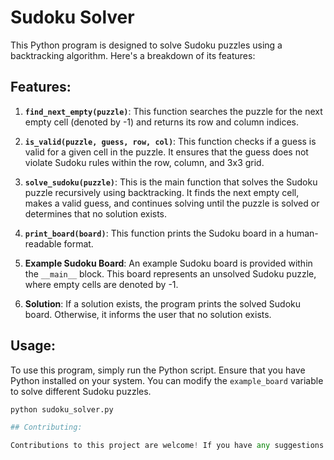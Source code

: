 # Sudoku Solver

This Python program is designed to solve Sudoku puzzles using a backtracking algorithm. Here's a breakdown of its features:

## Features:

1. **`find_next_empty(puzzle)`**: This function searches the puzzle for the next empty cell (denoted by -1) and returns its row and column indices.

2. **`is_valid(puzzle, guess, row, col)`**: This function checks if a guess is valid for a given cell in the puzzle. It ensures that the guess does not violate Sudoku rules within the row, column, and 3x3 grid.

3. **`solve_sudoku(puzzle)`**: This is the main function that solves the Sudoku puzzle recursively using backtracking. It finds the next empty cell, makes a valid guess, and continues solving until the puzzle is solved or determines that no solution exists.

4. **`print_board(board)`**: This function prints the Sudoku board in a human-readable format.

5. **Example Sudoku Board**: An example Sudoku board is provided within the `__main__` block. This board represents an unsolved Sudoku puzzle, where empty cells are denoted by -1.

6. **Solution**: If a solution exists, the program prints the solved Sudoku board. Otherwise, it informs the user that no solution exists.

## Usage:

To use this program, simply run the Python script. Ensure that you have Python installed on your system. You can modify the `example_board` variable to solve different Sudoku puzzles.

```python
python sudoku_solver.py

## Contributing:

Contributions to this project are welcome! If you have any suggestions for improvements or bug fixes, feel free to open an issue or submit a pull request.